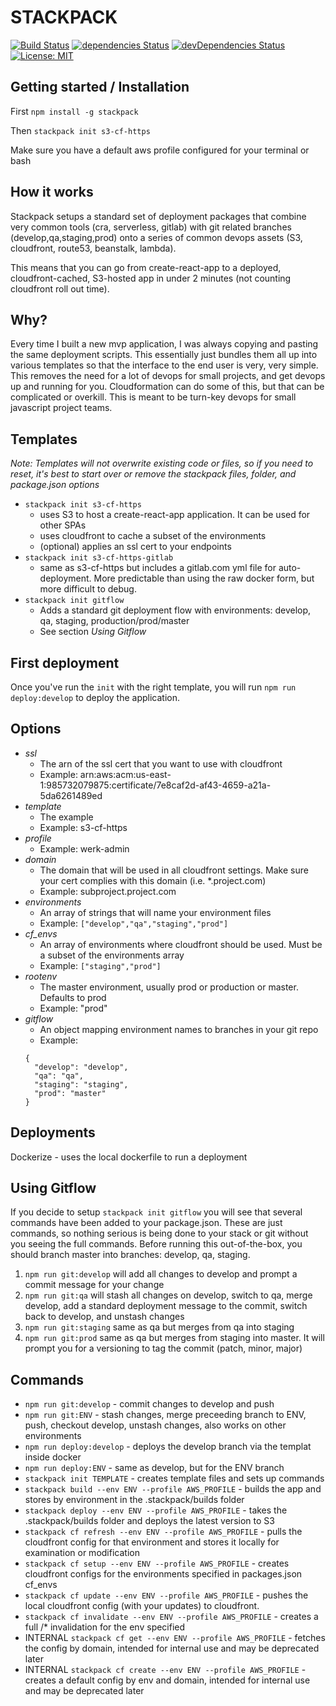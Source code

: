 # STACKPACK

[![Build Status](https://travis-ci.org/jamesvillarrubia/stackpack.svg?branch=master)](https://travis-ci.org/jamesvillarrubia/stackpack) [![dependencies Status](https://david-dm.org/jamesvillarrubia/stackpack/status.svg)](https://david-dm.org/jamesvillarrubia/stackpack) [![devDependencies Status](https://david-dm.org/jamesvillarrubia/stackpack/dev-status.svg)](https://david-dm.org/jamesvillarrubia/stackpack?type=dev) [![License: MIT](https://img.shields.io/badge/License-MIT-blue.svg)](https://opensource.org/licenses/MIT)

## Getting started / Installation

First ```npm install -g stackpack```

Then ```stackpack init s3-cf-https```

Make sure you have a default aws profile configured for your terminal or bash

## How it works

Stackpack setups a standard set of deployment packages that combine very common tools (cra, serverless, gitlab) with git related branches (develop,qa,staging,prod) onto a series of common devops assets (S3, cloudfront, route53, beanstalk, lambda).

This means that you can go from create-react-app to a deployed, cloudfront-cached, S3-hosted app in under 2 minutes (not counting cloudfront roll out time).

## Why?

Every time I built a new mvp application, I was always copying and pasting the same deployment scripts. This essentially just bundles them all up into various templates so that the interface to the end user is very, very simple.  This removes the need for a lot of devops for small projects, and get devops up and running for you.  Cloudformation can do some of this, but that can be complicated or overkill.  This is meant to be turn-key devops for small javascript project teams.

## Templates

_Note: Templates will not overwrite existing code or files, so if you need to reset, it's best to start over or remove the stackpack files, folder, and package.json options_

- ```stackpack init s3-cf-https```
  - uses S3 to host a create-react-app application.  It can be used for other SPAs
  - uses cloudfront to cache a subset of the environments
  - (optional) applies an ssl cert to your endpoints
- ```stackpack init s3-cf-https-gitlab```
  - same as s3-cf-https but includes a gitlab.com yml file for auto-deployment.  More predictable than using the raw docker form, but more difficult to debug.
- ```stackpack init gitflow```
  - Adds a standard git deployment flow with environments: develop, qa, staging, production/prod/master
  - See section *Using Gitflow*
  
## First deployment

Once you've run the ```init``` with the right template, you will run ```npm run deploy:develop``` to deploy the application.

## Options
  - *ssl* 
    - The arn of the ssl cert that you want to use with cloudfront
    - Example: arn:aws:acm:us-east-1:985732079875:certificate/7e8caf2d-af43-4659-a21a-5da6261489ed
  - *template*
    - The example 
    - Example: s3-cf-https
  - *profile*
    - Example: werk-admin
  - *domain* 
    - The domain that will be used in all cloudfront settings.  Make sure your cert complies with this domain (i.e. *.project.com)
    - Example: subproject.project.com
  - *environments*
    - An array of strings that will name your environment files
    - Example: ```["develop","qa","staging","prod"]```
  - *cf_envs*
    - An array of environments where cloudfront should be used.  Must be a subset of the environments array
    - Example: ```["staging","prod"]```
  - *rootenv*
    - The master environment, usually prod or production or master. Defaults to prod
    - Example: "prod"
  - *gitflow*
    - An object mapping environment names to branches in your git repo
    - Example:
    ```
    {
      "develop": "develop",
      "qa": "qa",
      "staging": "staging",
      "prod": "master"
    }
    ```


## Deployments

Dockerize
    - uses the local dockerfile to run a deployment

## Using Gitflow

If you decide to setup ```stackpack init gitflow``` you will see that several commands have been added to your package.json.  These are just commands, so nothing serious is being done to your stack or git without you seeing the full commands.  Before running this out-of-the-box, you should branch master into branches: develop, qa, staging.

1. ```npm run git:develop``` will add all changes to develop and prompt a commit message for your change
2. ```npm run git:qa``` will stash all changes on develop, switch to qa, merge develop, add a standard deployment message to the commit, switch back to develop, and unstash changes
3. ```npm run git:staging``` same as qa but merges from qa into staging
4. ```npm run git:prod``` same as qa but merges from staging into master.  It will prompt you for a versioning to tag the commit (patch, minor, major)


## Commands

- `npm run git:develop` - commit changes to develop and push
- `npm run git:ENV` - stash changes, merge preceeding branch to ENV, push, checkout develop, unstash changes, also works on other environments
- `npm run deploy:develop` - deploys the develop branch via the templat inside docker
- `npm run deploy:ENV` - same as develop, but for the ENV branch
- `stackpack init TEMPLATE` - creates template files and sets up commands
- `stackpack build --env ENV --profile AWS_PROFILE` - builds the app and stores by environment in the .stackpack/builds folder
- `stackpack deploy --env ENV --profile AWS_PROFILE` - takes the .stackpack/builds folder and deploys the latest version to S3
- `stackpack cf refresh --env ENV --profile AWS_PROFILE` - pulls the cloudfront config for that environment and stores it locally for examination or modification
- `stackpack cf setup --env ENV --profile AWS_PROFILE` - creates cloudfront configs for the environments specified in packages.json cf_envs
- `stackpack cf update --env ENV --profile AWS_PROFILE` - pushes the local cloudfront config (with your updates) to cloudfront.
- `stackpack cf invalidate --env ENV --profile AWS_PROFILE` - creates a full /* invalidation for the env specified
- INTERNAL `stackpack cf get --env ENV --profile AWS_PROFILE` - fetches the config by domain, intended for internal use and may be deprecated later
- INTERNAL `stackpack cf create --env ENV --profile AWS_PROFILE` - creates a default config by env and domain, intended for internal use and may be deprecated later

